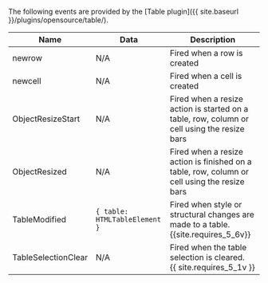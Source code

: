 The following events are provided by the [Table plugin]({{ site.baseurl }}/plugins/opensource/table/).

| Name | Data | Description |
|------| ---- | ----------- |
| newrow | N/A | Fired when a row is created |
| newcell | N/A | Fired when a cell is created |
| ObjectResizeStart | N/A | Fired when a resize action is started on a table, row, column or cell using the resize bars |
| ObjectResized | N/A | Fired when a resize action is finished on a table, row, column or cell using the resize bars |
| TableModified | `{ table: HTMLTableElement }` | Fired when style or structural changes are made to a table. <br/>{{site.requires_5_6v}} |
| TableSelectionClear | N/A  | Fired when the table selection is cleared. <br/>{{ site.requires_5_1v }} |